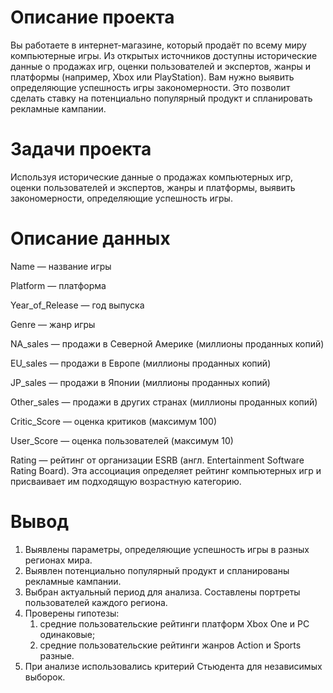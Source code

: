 # Описание проекта

Вы работаете в интернет-магазине, который продаёт по всему миру компьютерные игры. Из открытых источников доступны исторические данные о продажах игр, оценки пользователей и экспертов, жанры и платформы (например, Xbox или PlayStation). Вам нужно выявить определяющие успешность игры закономерности. Это позволит сделать ставку на потенциально популярный продукт и спланировать рекламные кампании.

# Задачи проекта

Используя исторические данные о продажах компьютерных игр, оценки пользователей и экспертов, жанры и платформы, выявить закономерности, определяющие 
успешность игры.

# Описание данных

Name — название игры

Platform — платформа

Year_of_Release — год выпуска

Genre — жанр игры

NA_sales — продажи в Северной Америке (миллионы проданных копий)

EU_sales — продажи в Европе (миллионы проданных копий)

JP_sales — продажи в Японии (миллионы проданных копий)

Other_sales — продажи в других странах (миллионы проданных копий)

Critic_Score — оценка критиков (максимум 100)

User_Score — оценка пользователей (максимум 10)

Rating — рейтинг от организации ESRB (англ. Entertainment Software Rating Board). Эта ассоциация определяет рейтинг компьютерных игр и присваивает им подходящую возрастную категорию.

# Вывод
1. Выявлены параметры, определяющие успешность игры в разных регионах мира. 
2. Выявлен потенциально популярный продукт и спланированы рекламные кампании.
3. Выбран актуальный период для анализа. Составлены портреты пользователей каждого региона. 
4. Проверены гипотезы: 
   1. средние пользовательские рейтинги платформ Xbox One и PC одинаковые;
   2. cредние пользовательские рейтинги жанров Action и Sports разные.
5. При анализе использовались критерий Стьюдента для независимых выборок.
